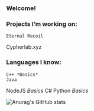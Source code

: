 ### Welcome!

### Projects I’m working on:
	Eternal Recoil
  Cypherlab.xyz

### Languages I know:
	C++ *Basics*
	Java
  NodeJS *Basics*
	C#
	Python *Basics*
	





![Anurag's GitHub stats](https://github-readme-stats.vercel.app/api?username=LittleEgg-Sudo&show_icons=true&theme=radical&count_private=true)



